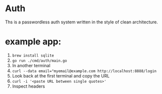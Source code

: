 # Auth

Ths is a passwordless auth system written in the style of clean architecture.

# example app:

1. `brew install sqlite`
0. `go run ./cmd/auth/main.go`
0. In another terminal
0. `curl --data email="myemail@example.com http://localhost:8888/login`
0. Look back at the first terminal and copy the URL
0. `curl -i '<paste URL between single quotes>'`
0. Inspect headers
